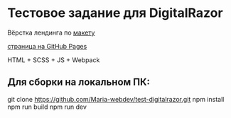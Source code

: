 # Тестовое задание для DigitalRazor

Вёрстка лендинга по [макету](https://www.figma.com/file/l24KJfdTQZfA8E0K1kQw7h/testWork?node-id=672%3A1720)

[страница на GitHub Pages](https://maria-webdev.github.io/test-digitalrazor/)

HTML + SCSS + JS + Webpack

## Для сборки на локальном ПК:

git clone https://github.com/Maria-webdev/test-digitalrazor.git
npm install
npm run build
npm run dev
